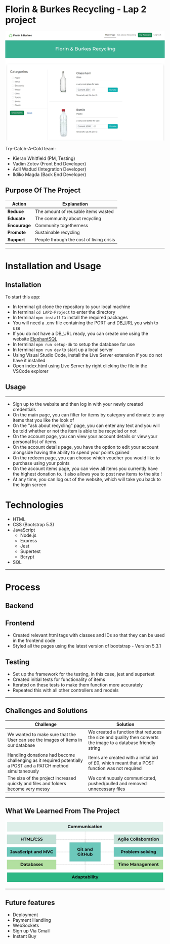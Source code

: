 # Florin & Burkes Recycling - Lap 2 project
![img](https://raw.githubusercontent.com/KWhitfieldHull/LAP2-Project/main/client/assets/img/rm-main.jpg)

Try-Catch-A-Cold team:
- Kieran Whitfield (PM, Testing)
- Vadim Zotov​ (Front End Developer​)
- Adil Wadud​ (Integration Developer​)
- Ildiko Magda​ (Back End Developer​)

## Purpose Of The Project​ 
| Action | Explanation |
| --- | --- |
| **Reduce** | The amount of reusable items wasted​ |
| **Educate** | The community about recycling​ |
| **Encourage** | Community togetherness​ |
| **Promote** | Sustainable recycling​ |
| **Support** | People through the cost of living crisis​ |


---

# Installation and Usage

## Installation

To start this app:

- In terminal git clone the repository to your local machine
- In terminal `cd LAP2-Project` to enter the directory
- In terminal `npm install` to install the required packages
- You will need a .env file containing the PORT and DB_URL you wish to use
- If you do not have a DB_URL ready, you can create one using the website [ElephantSQL](https://www.elephantsql.com/)
- In terminal `npm run setup-db` to setup the database for use
- In terminal `npm run dev` to start up a local server
- Using Visual Studio Code, install the Live Server extension if you do not have it installed
- Open index.html using Live Server by right clicking the file in the VSCode explorer

## Usage

---
- Sign up to the website and then log in with your newly created credentials
- On the main page, you can filter for items by category and donate to any items that you like the look of
- On the "ask about recycling" page, you can enter any text and you will be told whether or not the item is able to be recycled or not
- On the account page, you can view your account details or view your personal list of items.
- On the account details page, you have the option to edit your account alongside having the ability to spend your points gained
- On the redeem page, you can choose which voucher you would like to purchase using your points
- On the account items page, you can view all items you currently have the highest donation to. It also allows you to post new items to the site !
- At any time, you can log out of the website, which will take you back to the login screen

# Technologies 

- HTML
- CSS (Bootstrap 5.3)
- JavaScript
  - Node.js
  - Express
  - Jest 
  - Supertest
  - Bcrypt
- SQL
---

# Process
## Backend

## Frontend
- Created relevant html tags with classes and IDs so that they can be used in the frontend code
- Styled all the pages using the latest version of bootstrap - Version 5.3.1

## Testing
- Set up the framework for the testing, in this case, jest and supertest
- Created initial tests for functionality of items
- Iterated on these tests to make them function more accurately
- Repeated this with all other controllers and models
---

## Challenges and Solutions​
| Challenge | Solution |
| --- | --- |
| We wanted to make sure that the ​User can see the images of Items in our database | We created a function that reduces the size and quality then converts the image to a database friendly string​ |
| Handling donations had become challenging as it required potentially a POST and a PATCH method simultaneously | Items are created with a initial bid of £0, which meant that a POST function was not required |
| The size of the project increased quickly and files and folders become very messy | We continuously communicated, pushed/pulled and removed unnecessary files​ |

---

## What We Learned From The Project​
![img](https://github.com/KWhitfieldHull/LAP2-Project/blob/main/client/assets/img/rm-wwl.jpg?raw=true)

---
## Future features
- Deployment​
- Payment Handling​
- WebSockets
- Sign up Via Gmail​
- Instant Buy ​
